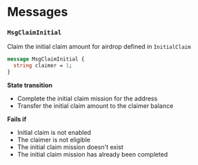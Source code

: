 <!--
order: 2
-->

# Messages

### `MsgClaimInitial`

Claim the initial claim amount for airdrop defined in `InitialClaim`

```protobuf
message MsgClaimInitial {
  string claimer = 1;
}
```

**State transition**

- Complete the initial claim mission for the address
- Transfer the initial claim amount to the claimer balance

**Fails if**

- Initial claim is not enabled
- The claimer is not eligible
- The initial claim mission doesn't exist
- The initial claim mission has already been completed
